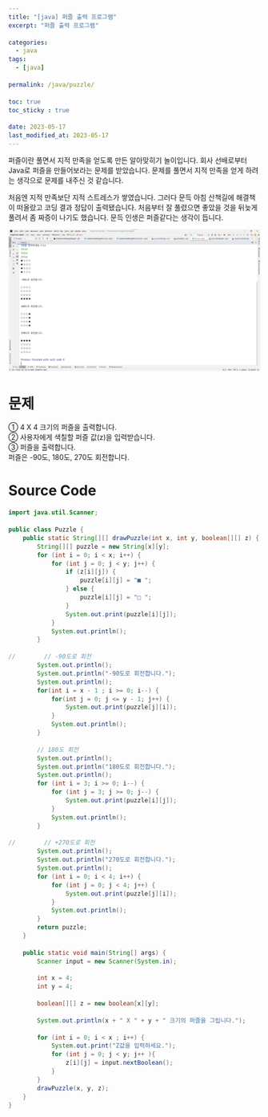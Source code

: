 ```yaml
---
title: "[java] 퍼즐 출력 프로그램"
excerpt: "퍼즐 출력 프로그램"

categories:
  - java
tags:
  - [java]

permalink: /java/puzzle/

toc: true
toc_sticky : true

date: 2023-05-17
last_modified_at: 2023-05-17
---
```


퍼즐이란 풀면서 지적 만족을 얻도록 만든 알아맞히기 놀이입니다. 회사 선배로부터 Java로 퍼즐을 만들어보라는 문제를 받았습니다. 문제를 풀면서 지적 만족을 얻게 하려는 생각으로 문제를 내주신 것 같습니다.

처음엔 지적 만족보단 지적 스트레스가 쌓였습니다. 그러다 문득 아침 산책길에 해결책이 떠올랐고 코딩 결과 정답이 출력됐습니다. 처음부터 잘 풀렸으면 좋았을 것을 뒤늦게 풀려서 좀 짜증이 나기도 했습니다. 문득 인생은 퍼즐같다는 생각이 듭니다.

![puzzle](/assets/images/posts_img/puzzle.png)

# 문제

① 4 X 4 크기의 퍼즐을 출력합니다.<br />
② 사용자에게 색칠할 퍼즐 값(z)을 입력받습니다.<br />
③ 퍼즐을 출력합니다.<br />
퍼즐은 -90도, 180도, 270도 회전합니다.

# Source Code

```java
import java.util.Scanner;

public class Puzzle {
    public static String[][] drawPuzzle(int x, int y, boolean[][] z) {
        String[][] puzzle = new String[x][y];
        for (int i = 0; i < x; i++) {
            for (int j = 0; j < y; j++) {
                if (z[i][j]) {
                    puzzle[i][j] = "■ ";
                } else {
                    puzzle[i][j] = "□ ";
                }
                System.out.print(puzzle[i][j]);
            }
            System.out.println();
        }

//        // -90도로 회전
        System.out.println();
        System.out.println("-90도로 회전합니다.");
        System.out.println();
        for(int i = x - 1 ; i >= 0; i--) {
            for(int j = 0; j <= y - 1; j++) {
                System.out.print(puzzle[j][i]);
            }
            System.out.println();
        }

        // 180도 회전
        System.out.println();
        System.out.println("180도로 회전합니다.");
        System.out.println();
        for (int i = 3; i >= 0; i--) {
            for (int j = 3; j >= 0; j--) {
                System.out.print(puzzle[i][j]);
            }
            System.out.println();
        }

//        // +270도로 회전
        System.out.println();
        System.out.println("270도로 회전합니다.");
        System.out.println();
        for (int i = 0; i < 4; i++) {
            for (int j = 0; j < 4; j++) {
                System.out.print(puzzle[j][i]);
            }
            System.out.println();
        }
        return puzzle;
    }

    public static void main(String[] args) {
        Scanner input = new Scanner(System.in);

        int x = 4;
        int y = 4;

        boolean[][] z = new boolean[x][y];

        System.out.println(x + " X " + y + " 크기의 퍼즐을 그립니다.");

        for (int i = 0; i < x ; i++) {
            System.out.print("Z값을 입력하세요.");
            for (int j = 0; j < y; j++ ){
                z[i][j] = input.nextBoolean();
            }
        }
        drawPuzzle(x, y, z);
    }
}

```
